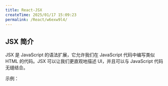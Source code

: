 ```yaml
---
title: React-JSX
createTime: 2025/01/17 15:09:23
permalink: /React/w6exw9l4/
---
```



## JSX 简介

JSX 是 JavaScript 的语法扩展，它允许我们在 JavaScript 代码中编写类似 HTML 的代码。JSX 可以让我们更直观地描述 UI，并且可以与 JavaScript 代码无缝结合。

示例：

```js

```


